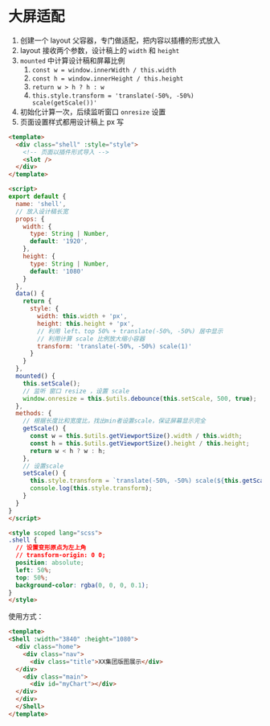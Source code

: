 # 大屏适配

1. 创建一个 layout 父容器，专门做适配，把内容以插槽的形式放入
2. layout 接收两个参数，设计稿上的 `width` 和 `height`
3. `mounted` 中计算设计稿和屏幕比例
   1. `const w = window.innerWidth / this.width`
   2. `const h = window.innerHeight / this.height`
   3. `return w > h ? h : w`
   4. `this.style.transform = 'translate(-50%, -50%) scale(getScale())'`
4. 初始化计算一次，后续监听窗口 `onresize` 设置
5. 页面设置样式都用设计稿上 px 写

```html
<template>
  <div class="shell" :style="style">
    <!-- 页面以插件形式导入 -->
    <slot />
  </div>
</template>

<script>
export default {
  name: 'shell',
  // 放入设计稿长宽
  props: {
    width: {
      type: String | Number,
      default: '1920',
    },
    height: {
      type: String | Number,
      default: '1080'
    }
  },
  data() {
    return {
      style: {
        width: this.width + 'px',
        height: this.height + 'px',
        // 利用 left、top 50% + translate(-50%, -50%) 居中显示
        // 利用计算 scale 比例放大缩小容器
        transform: 'translate(-50%, -50%) scale(1)'
      }
    }
  },
  mounted() {
    this.setScale();
    // 监听 窗口 resize ，设置 scale
    window.onresize = this.$utils.debounce(this.setScale, 500, true);
  },
  methods: {
    // 根据长度比和宽度比，找出min者设置scale，保证屏幕显示完全
    getScale() {
      const w = this.$utils.getViewportSize().width / this.width;
      const h = this.$utils.getViewportSize().height / this.height;
      return w < h ? w : h;
    },
    // 设置scale
    setScale() {
      this.style.transform = `translate(-50%, -50%) scale(${this.getScale()})`;
      console.log(this.style.transform);
    }
  }
}
</script>

<style scoped lang="scss">
.shell {
  // 设置变形原点为左上角
  // transform-origin: 0 0;
  position: absolute;
  left: 50%;
  top: 50%;
  background-color: rgba(0, 0, 0, 0.1);
}
</style>
```

使用方式：

```html
<template>
<Shell :width="3840" :height="1080">
  <div class="home">
    <div class="nav">
      <div class="title">XX集团版图展示</div>
  </div>
    <div class="main">
      <div id="myChart"></div>
  </div>
  </div>
  </Shell>
</template>
```
